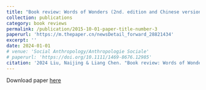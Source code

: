 ```yaml
---
title: "Book review: Words of Wonders (2nd. edition and Chinese version <Yi ci Yi shijie>).by Nicholas Evans Shanghai Bookreview (published in Chinese)"
collection: publications
category: book reviews
permalink: /publication/2015-10-01-paper-title-number-3
paperurl: 'https://m.thepaper.cn/newsDetail_forward_28821434'
excerpt: ''
date: 2024-01-01
# venue: 'Social Anthropology/Anthropologie Sociale'
# paperurl: 'https://doi.org/10.1111/1469-8676.12985'
citation: '2024 Liu, Naijing & Liang Chen. "Book review: Words of Wonders (2nd. edition and Chinese version <Yi ci Yi shijie>).by Nicholas Evans" Shanghai Bookreview (published in Chinese).https://m.thepaper.cn/newsDetail_forward_28821434'
---
```


Download paper [here](https://m.thepaper.cn/newsDetail_forward_28821434)


